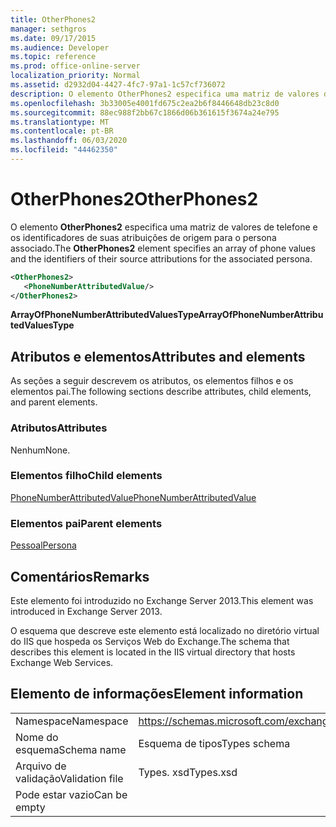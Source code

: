 ```yaml
---
title: OtherPhones2
manager: sethgros
ms.date: 09/17/2015
ms.audience: Developer
ms.topic: reference
ms.prod: office-online-server
localization_priority: Normal
ms.assetid: d2932d04-4427-4fc7-97a1-1c57cf736072
description: O elemento OtherPhones2 especifica uma matriz de valores de telefone e os identificadores de suas atribuições de origem para o persona associado.
ms.openlocfilehash: 3b33005e4001fd675c2ea2b6f8446648db23c8d0
ms.sourcegitcommit: 88ec988f2bb67c1866d06b361615f3674a24e795
ms.translationtype: MT
ms.contentlocale: pt-BR
ms.lasthandoff: 06/03/2020
ms.locfileid: "44462350"
---
```

# <a name="otherphones2"></a><span data-ttu-id="55ac3-103">OtherPhones2</span><span class="sxs-lookup"><span data-stu-id="55ac3-103">OtherPhones2</span></span>

<span data-ttu-id="55ac3-104">O elemento **OtherPhones2** especifica uma matriz de valores de telefone e os identificadores de suas atribuições de origem para o persona associado.</span><span class="sxs-lookup"><span data-stu-id="55ac3-104">The **OtherPhones2** element specifies an array of phone values and the identifiers of their source attributions for the associated persona.</span></span> 
  
```XML
<OtherPhones2>
   <PhoneNumberAttributedValue/>
</OtherPhones2>

```

 <span data-ttu-id="55ac3-105">**ArrayOfPhoneNumberAttributedValuesType**</span><span class="sxs-lookup"><span data-stu-id="55ac3-105">**ArrayOfPhoneNumberAttributedValuesType**</span></span>
## <a name="attributes-and-elements"></a><span data-ttu-id="55ac3-106">Atributos e elementos</span><span class="sxs-lookup"><span data-stu-id="55ac3-106">Attributes and elements</span></span>

<span data-ttu-id="55ac3-107">As seções a seguir descrevem os atributos, os elementos filhos e os elementos pai.</span><span class="sxs-lookup"><span data-stu-id="55ac3-107">The following sections describe attributes, child elements, and parent elements.</span></span>
  
### <a name="attributes"></a><span data-ttu-id="55ac3-108">Atributos</span><span class="sxs-lookup"><span data-stu-id="55ac3-108">Attributes</span></span>

<span data-ttu-id="55ac3-109">Nenhum</span><span class="sxs-lookup"><span data-stu-id="55ac3-109">None.</span></span>
  
### <a name="child-elements"></a><span data-ttu-id="55ac3-110">Elementos filho</span><span class="sxs-lookup"><span data-stu-id="55ac3-110">Child elements</span></span>

[<span data-ttu-id="55ac3-111">PhoneNumberAttributedValue</span><span class="sxs-lookup"><span data-stu-id="55ac3-111">PhoneNumberAttributedValue</span></span>](phonenumberattributedvalue.md)
  
### <a name="parent-elements"></a><span data-ttu-id="55ac3-112">Elementos pai</span><span class="sxs-lookup"><span data-stu-id="55ac3-112">Parent elements</span></span>

[<span data-ttu-id="55ac3-113">Pessoal</span><span class="sxs-lookup"><span data-stu-id="55ac3-113">Persona</span></span>](persona.md)
  
## <a name="remarks"></a><span data-ttu-id="55ac3-114">Comentários</span><span class="sxs-lookup"><span data-stu-id="55ac3-114">Remarks</span></span>

<span data-ttu-id="55ac3-115">Este elemento foi introduzido no Exchange Server 2013.</span><span class="sxs-lookup"><span data-stu-id="55ac3-115">This element was introduced in Exchange Server 2013.</span></span>
  
<span data-ttu-id="55ac3-116">O esquema que descreve este elemento está localizado no diretório virtual do IIS que hospeda os Serviços Web do Exchange.</span><span class="sxs-lookup"><span data-stu-id="55ac3-116">The schema that describes this element is located in the IIS virtual directory that hosts Exchange Web Services.</span></span>
  
## <a name="element-information"></a><span data-ttu-id="55ac3-117">Elemento de informações</span><span class="sxs-lookup"><span data-stu-id="55ac3-117">Element information</span></span>

|||
|:-----|:-----|
|<span data-ttu-id="55ac3-118">Namespace</span><span class="sxs-lookup"><span data-stu-id="55ac3-118">Namespace</span></span>  <br/> |https://schemas.microsoft.com/exchange/services/2006/types  <br/> |
|<span data-ttu-id="55ac3-119">Nome do esquema</span><span class="sxs-lookup"><span data-stu-id="55ac3-119">Schema name</span></span>  <br/> |<span data-ttu-id="55ac3-120">Esquema de tipos</span><span class="sxs-lookup"><span data-stu-id="55ac3-120">Types schema</span></span>  <br/> |
|<span data-ttu-id="55ac3-121">Arquivo de validação</span><span class="sxs-lookup"><span data-stu-id="55ac3-121">Validation file</span></span>  <br/> |<span data-ttu-id="55ac3-122">Types. xsd</span><span class="sxs-lookup"><span data-stu-id="55ac3-122">Types.xsd</span></span>  <br/> |
|<span data-ttu-id="55ac3-123">Pode estar vazio</span><span class="sxs-lookup"><span data-stu-id="55ac3-123">Can be empty</span></span>  <br/> ||
   

